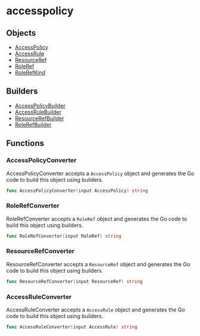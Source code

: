 # accesspolicy

## Objects

 * <span class="badge object-type-struct"></span> [AccessPolicy](./object-AccessPolicy.md)
 * <span class="badge object-type-struct"></span> [AccessRule](./object-AccessRule.md)
 * <span class="badge object-type-struct"></span> [ResourceRef](./object-ResourceRef.md)
 * <span class="badge object-type-struct"></span> [RoleRef](./object-RoleRef.md)
 * <span class="badge object-type-enum"></span> [RoleRefKind](./object-RoleRefKind.md)
## Builders

 * <span class="badge builder"></span> [AccessPolicyBuilder](./builder-AccessPolicyBuilder.md)
 * <span class="badge builder"></span> [AccessRuleBuilder](./builder-AccessRuleBuilder.md)
 * <span class="badge builder"></span> [ResourceRefBuilder](./builder-ResourceRefBuilder.md)
 * <span class="badge builder"></span> [RoleRefBuilder](./builder-RoleRefBuilder.md)
## Functions

### <span class="badge function"></span> AccessPolicyConverter

AccessPolicyConverter accepts a `AccessPolicy` object and generates the Go code to build this object using builders.

```go
func AccessPolicyConverter(input AccessPolicy) string
```

### <span class="badge function"></span> RoleRefConverter

RoleRefConverter accepts a `RoleRef` object and generates the Go code to build this object using builders.

```go
func RoleRefConverter(input RoleRef) string
```

### <span class="badge function"></span> ResourceRefConverter

ResourceRefConverter accepts a `ResourceRef` object and generates the Go code to build this object using builders.

```go
func ResourceRefConverter(input ResourceRef) string
```

### <span class="badge function"></span> AccessRuleConverter

AccessRuleConverter accepts a `AccessRule` object and generates the Go code to build this object using builders.

```go
func AccessRuleConverter(input AccessRule) string
```

